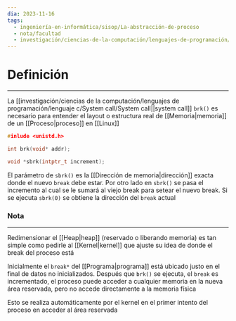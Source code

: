 ```yaml
---
dia: 2023-11-16
tags:
  - ingeniería-en-informática/sisop/La-abstracción-de-proceso
  - nota/facultad
  - investigación/ciencias-de-la-computación/lenguajes-de-programación/lenguaje-c/System-call/Procesos-system-calls
---
```

# Definición
---
La [[investigación/ciencias de la computación/lenguajes de programación/lenguaje c/System call/System call||system call]] `brk()` es necesario para entender el layout o estructura real de [[Memoria|memoria]] de un [[Proceso|proceso]] en [[Linux]]

```c
#inlude <unistd.h>

int brk(void* addr);

void *sbrk(intptr_t increment);
```

El parámetro de `sbrk()` es la [[Dirección de memoria|dirección]] exacta donde el nuevo `break` debe estar. Por otro lado en `sbrk()` se pasa el incremento al cual se le sumará al viejo break para setear el nuevo break. Si se ejecuta `sbrk(0)` se obtiene la dirección del `break` actual

### Nota
---
Redimensionar el [[Heap|heap]] (reservado o liberando memoria) es tan simple como pedirle al [[Kernel|kernel]] que ajuste su idea de donde el break del proceso está

Inicialmente el `break*` del [[Programa|programa]] está ubicado justo en el final de datos no inicializados. Después que `brk()` se ejecuta, el `break` es incrementado, el proceso puede acceder a cualquier memoria en la nueva área reservada, pero no accede directamente a la memoria física

Esto se realiza automáticamente por el kernel en el primer intento del proceso en acceder al área reservada